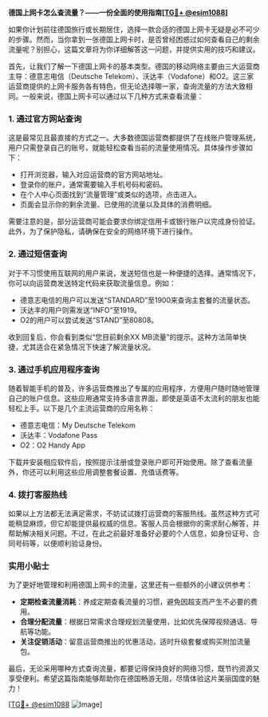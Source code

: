 **德国上网卡怎么查流量？——一份全面的使用指南[[TG💪+ @esim1088](https://t.me/s/esim1088)]**

如果你计划前往德国旅行或长期居住，选择一款合适的德国上网卡无疑是必不可少的步骤。然而，当你拿到一张德国上网卡时，是否曾经困惑过如何查看自己的剩余流量呢？别担心，这篇文章将为你详细解答这一问题，并提供实用的技巧和建议。

首先，让我们了解一下德国上网卡的基本类型。德国的移动网络主要由三大运营商主导：德意志电信（Deutsche Telekom）、沃达丰（Vodafone）和O2。这三家运营商提供的上网卡服务各有特色，但无论选择哪一家，查询流量的方法大致相同。一般来说，德国上网卡可以通过以下几种方式来查看流量：

### 1. **通过官方网站查询**
这是最常见且最直接的方式之一。大多数德国运营商都提供了在线账户管理系统，用户只需登录自己的账号，就能轻松查看当前的流量使用情况。具体操作步骤如下：
- 打开浏览器，输入对应运营商的官方网站地址。
- 登录你的账户，通常需要输入手机号码和密码。
- 在个人中心页面找到“流量管理”或类似的选项，点击进入。
- 页面会显示你的剩余流量、已使用的流量以及具体的消费明细。

需要注意的是，部分运营商可能会要求你绑定信用卡或银行账户以完成身份验证。此外，为了保护隐私，请确保在安全的网络环境下进行操作。

### 2. **通过短信查询**
对于不习惯使用互联网的用户来说，发送短信也是一种便捷的选择。通常情况下，你可以向运营商发送特定代码来获取流量信息。例如：
- 德意志电信的用户可以发送“STANDARD”至1900来查询主套餐的流量状态。
- 沃达丰的用户则需发送“INFO”至1919。
- O2的用户可以尝试发送“STAND”至80808。

收到回复后，你会看到类似“您目前剩余XX MB流量”的提示。这种方法简单快捷，尤其适合在紧急情况下快速了解流量状况。

### 3. **通过手机应用程序查询**
随着智能手机的普及，许多运营商推出了专属的应用程序，方便用户随时随地管理自己的账户信息。这些应用通常支持多语言界面，即使是英语不太流利的朋友也能轻松上手。以下是几个主流运营商的应用名称：
- 德意志电信：My Deutsche Telekom
- 沃达丰：Vodafone Pass
- O2：O2 Handy App

下载并安装相应软件后，按照提示注册或登录账户即可开始使用。除了查看流量外，你还可以利用这些应用调整套餐设置、充值话费等。

### 4. **拨打客服热线**
如果以上方法都无法满足需求，不妨试试拨打运营商的客服热线。虽然这种方式可能稍显麻烦，但它却能提供最权威的信息。客服人员会根据你的需求耐心解答，并帮助解决相关问题。不过，在此之前最好准备好必要的个人信息，如身份证号、合同号码等，以便顺利验证身份。

### 实用小贴士
为了更好地管理和利用德国上网卡的流量，这里还有一些额外的小建议供参考：
- **定期检查流量消耗**：养成定期查看流量的习惯，避免因超支而产生不必要的费用。
- **合理分配流量**：根据日常需求合理规划流量使用，比如优先保障视频通话、导航等功能。
- **关注促销活动**：留意运营商推出的优惠活动，适时升级套餐或购买附加流量包。

最后，无论采用哪种方式查询流量，都要记得保持良好的网络习惯，既节约资源又享受便利。希望这篇指南能够帮助你在德国畅游无阻，尽情体验这片美丽国度的魅力！

[[TG💪+ @esim1088](https://t.me/s/esim1088) ![Image](https://i.postimg.cc/4NQfJmqS/Snipaste-2025-05-13-00-14-12.png)]
